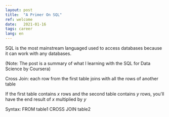 ```yaml
---
layout: post
title:  "A Primer On SQL"
ref: welcome
date:   2021-01-16
tags: career
lang: en
---
```


SQL is the most mainstream languaged used to access databases because it can work with any databases.


(Note: The post is a summary of what I learning with the SQL for Data Science by Coursera)

Cross Join: each row from the first table joins with all the rows of another table

If the first table contains $x$ rows and the second table contains $y$ rows, you'll have the end result of $x$ multiplied by $y$

Syntax: FROM table1 CROSS JOIN table2

[ref-1]:https://codingsight.com/structured-query-language-importance-of-learning-sql/